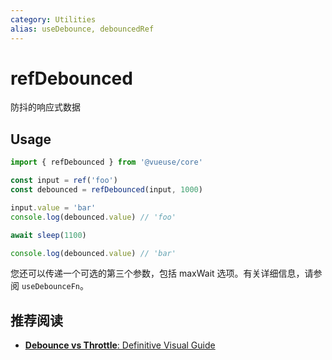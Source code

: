 ```yaml
---
category: Utilities
alias: useDebounce, debouncedRef
---
```


# refDebounced

防抖的响应式数据

## Usage

```js {4}
import { refDebounced } from '@vueuse/core'

const input = ref('foo')
const debounced = refDebounced(input, 1000)

input.value = 'bar'
console.log(debounced.value) // 'foo'

await sleep(1100)

console.log(debounced.value) // 'bar'
```
您还可以传递一个可选的第三个参数，包括 maxWait 选项。有关详细信息，请参阅 `useDebounceFn`。

## 推荐阅读

- [**Debounce vs Throttle**: Definitive Visual Guide](https://redd.one/blog/debounce-vs-throttle)
